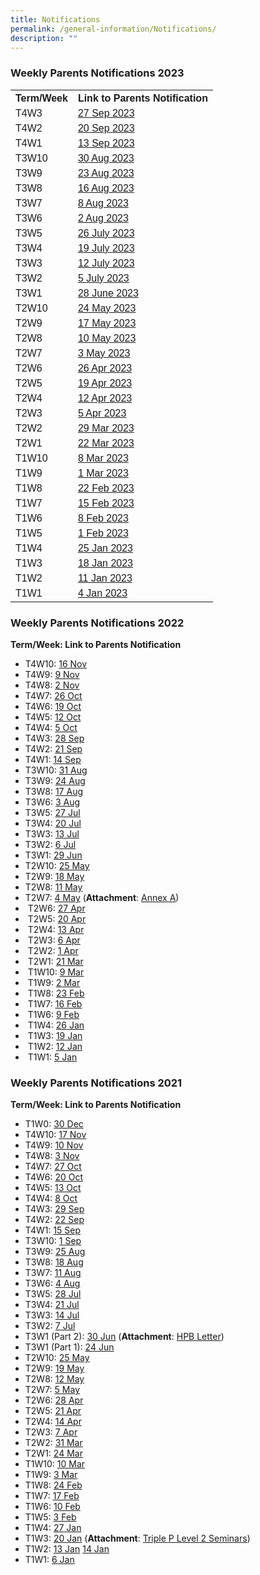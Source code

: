```yaml
---
title: Notifications
permalink: /general-information/Notifications/
description: ""
---
```

### Weekly Parents Notifications 2023

<html>
<head>
<style>
table {
  font-family: arial, sans-serif;
  border-collapse: collapse;
  width: 100%;
}

td, th {
  border: 1px solid #dddddd;
  text-align: left;
  padding: 15px;
}

tr:nth-child(even) {
  background-color: #dddddd;
}
</style>
</head>
<body>

<table>
  <tr>
    <th>Term/Week</th>
    <th>Link to Parents Notification</th>
  </tr>
  <tr>
    <td>T4W3</td>
    <td><a href="/files/Notifications/2023/t4w3%20parents%20notification%20(27%20sep%202023).pdf" target="_blank">27 Sep 2023</a></td>
  </tr>
  <tr>
    <td>T4W2</td>
    <td><a href="/files/Notifications/2023/t4w2%20parents%20notification%20(20%20sep%202023).pdf" target="_blank">20 Sep 2023</a></td>
  </tr>
  <tr>
    <td>T4W1</td>
    <td><a href="/files/Notifications/2023/t4w1%20parents%20notification%20(13%20sep%202023).pdf" target="_blank">13 Sep 2023</a></td>
  </tr>
  <tr>
    <td>T3W10</td>
    <td><a href="/files/Notifications/2023/t3w10%20parents%20notification%20(30%20aug%202023).pdf" target="_blank">30 Aug 2023</a></td>
  </tr>
  <tr>
    <td>T3W9</td>
    <td><a href="/files/Notifications/2023/t3w9%20parents%20notification%20(23%20aug%202023).pdf" target="_blank">23 Aug 2023</a></td>
  </tr>
  <tr>
    <td>T3W8</td>
    <td><a href="/files/Notifications/2023/t3w8%20parents%20notification%20(16%20aug%202023).pdf" target="_blank">16 Aug 2023</a></td>
  </tr>
  <tr>
    <td>T3W7</td>
    <td><a href="/files/Notifications/2023/t3w7%20parents%20notification%20(8%20aug%202023).pdf" target="_blank">8 Aug 2023</a></td>
  </tr>
  <tr>
     <td>T3W6</td>
    <td><a href="/files/Notifications/2023/t3w6%20parents%20notification%20(2%20aug%202023).pdf" target="_blank">2 Aug 2023</a></td>
  </tr>
  <tr>
    <td>T3W5</td>
    <td><a href="/files/Notifications/2023/t3w5%20parents%20notification%20(26%20jul%202023).pdf" target="_blank">26 July 2023</a></td>
  </tr>
  <tr>
    <td>T3W4</td>
    <td><a href="/files/Notifications/2023/t3w4%20parents%20notification%20(19%20jul%202023).pdf" target="_blank">19 July 2023</a></td>
  </tr>
  <tr>
    <td>T3W3</td>
    <td><a href="/files/Notifications/2023/t3w3%20parents%20notification%20(12%20jul%202023).pdf" target="_blank">12 July 2023</a></td>
  </tr>
  <tr>  
    <td>T3W2</td>
    <td><a href="/files/Notifications/2023/t3w2%20parents%20notification%20(5%20jul%202023).pdf" target="_blank">5 July 2023</a></td>
  </tr>
  <tr> 
    <td>T3W1</td>
    <td><a href="/files/Notifications/2023/t3w1%20parents%20notification%20(28%20jun%202023).pdf" target="_blank">28 June 2023</a></td>
  </tr>
  <tr>
    <td>T2W10</td>
    <td><a href="/files/Notifications/2023/t2w10%20parents%20notification%20(24%20may%202023).pdf" target="_blank">24 May 2023</a></td>
  </tr>
  <tr>
    <td>T2W9</td>
    <td><a href="/files/Notifications/2023/t2w9%20parents%20notification%20(17%20may%202023).pdf" target="_blank">17 May 2023</a></td>
  </tr>
  <tr>
    <td>T2W8</td>
    <td><a href="/files/Notifications/2023/t2w8%20parents%20notification%20(10%20may%202023).pdf" target="_blank">10 May 2023</a></td>
  </tr>
  <tr>
    <td>T2W7</td>
    <td><a href="/files/Notifications/2023/t2w7%20parents%20notification%20(3%20may%202023).pdf" target="_blank">3 May 2023</a></td>
  </tr>
  <tr>
    <td>T2W6</td>
    <td><a href="/files/Notifications/2023/t2w6%20parents%20notification%20(26%20apr%202023).pdf" target="_blank">26 Apr 2023</a></td>
  </tr>
  <tr>
    <td>T2W5</td>
    <td><a href="/files/Notifications/2023/t2w5%20parents%20notification%20(19%20apr%202023).pdf" target="_blank">19 Apr 2023</a></td>
  </tr>
  <tr>
    <td>T2W4</td>
    <td><a href="/files/Notifications/2023/t2w4%20parents%20notification%20(12%20apr%202023).pdf" target="_blank">12 Apr 2023</a></td>
  </tr>
  <tr>
    <td>T2W3</td>
    <td><a href="/files/Notifications/2023/t2w3%20parents%20notification%20(5%20apr%202023).pdf" target="_blank">5 Apr 2023</a></td>
  </tr>
  <tr>
    <td>T2W2</td>
    <td><a href="/files/Notifications/2023/T2W2%20Parents%20Notification%20(29%20Mar%202023).pdf" target="_blank">29 Mar 2023</a></td>
  </tr>
  <tr>
    <td>T2W1</td>
    <td><a href="/files/Notifications/2023/T2W1%20Parents%20Notification%20(22%20Mar%202023).pdf" target="_blank">22 Mar 2023</a></td>
  </tr>
   <tr>
    <td>T1W10</td>
    <td><a href="/files/Notifications/2023/T1W10%20Parents%20Notification%20(8%20Mar%202023).pdf" target="_blank">8 Mar 2023</a></td>
  </tr>
    <tr>
    <td>T1W9</td>
    <td><a href="/files/Notifications/2023/T1W9%20Parents%20Notification%20(1%20Mar%202023).pdf" target="_blank">1 Mar 2023</a></td>
  </tr>
    <tr>
    <td>T1W8</td>
    <td><a href="/files/Notifications/2023/T1W8%20Parents%20Notification%20(22%20Feb%202023).pdf" target="_blank">22 Feb 2023</a></td>
  </tr>
    <tr>
    <td>T1W7</td>
    <td><a href="/files/Notifications/2023/T1W7%20Parents%20Notification%20(15%20Feb%202023).pdf" target="_blank">15 Feb 2023</a></td>
  </tr>
    <tr>
    <td>T1W6</td>
    <td><a href="/files/Notifications/2023/T1W6%20Parents%20Notification%20(8%20Feb%202023).pdf" target="_blank">8 Feb 2023</a></td>
  </tr>
    <tr>
    <td>T1W5</td>
    <td><a href="/files/Notifications/2023/T1W5%20Parents%20Notification%20(1%20Feb%202023).pdf" target="_blank">1 Feb 2023</a></td>
  </tr>
  <tr>
    <td>T1W4</td>
    <td><a href="/files/Notifications/2023/T1W4%20Parents%20Notification%20(25%20Jan%202023).pdf" target="_blank">25 Jan 2023</a></td>
  </tr>
  <tr>
    <td>T1W3</td>
    <td><a href="/files/Notifications/2023/T1W3%20Parents%20Notification%20(18%20Jan%202023).pdf" target="_blank">18 Jan 2023</a></td>
  </tr>
  <tr>
    <td>T1W2</td>
    <td><a href="/files/Notifications/2023/T1W2%20Parents%20Notification%20(11%20Jan%202023).pdf" target="_blank">11 Jan 2023</a></td>
  </tr>
  <tr>
    <td>T1W1</td>
    <td><a href="/files/Notifications/2023/T1W1%20Parents%20Notification%20(4%20Jan%202023).pdf" target="_blank">4 Jan 2023</a></td>
  </tr>
</table>

</body>
</html>

### Weekly Parents Notifications 2022

<b>Term/Week: Link to Parents Notification</b>

* T4W10: [16 Nov](/files/Notifications/2022/T4W10%20Parents%20Notification%20(16%20Nov%202022).pdf)
* T4W9: [9 Nov](/files/Notifications/2022/T4W9%20Parents%20Notification%20(9%20Nov%202022).pdf)
* T4W8: [2 Nov](/files/Notifications/2022/T4W8%20Parents%20Notification%20(2%20Nov%202022).pdf)
* T4W7: [26 Oct](/files/Notifications/2022/T4W7%20Parents%20Notification%20(26%20Oct%202022).pdf)
* T4W6: [19 Oct](/files/Notifications/2022/T4W6%20Parents%20Notification%20(19%20Oct%202022).pdf)
* T4W5: [12 Oct](/files/Notifications/2022/T4W5%20Parents%20Notification%20(12%20Oct%202022).pdf)
* T4W4: [5 Oct](/files/Notifications/2022/T4W4%20Parents%20Notification%20(5%20Oct%202022).pdf)
* T4W3: [28 Sep](/files/Notifications/2022/T4W3%20Parents%20Notification%20(28%20Sep%202022).pdf)
* T4W2: [21 Sep](/files/Notifications/2022/T4W2%20Parents%20Notification%20(21%20Sep%202022).pdf)
* T4W1: [14 Sep](/files/Notifications/2022/T4W1%20Parents%20Notification%20(14%20Sep%202022).pdf)
* T3W10: [31 Aug](/files/Notifications/2022/T3W10%20Parents%20Notification%20(31%20Aug%202022).pdf)
* T3W9: [24 Aug](/files/Notifications/2022/T3W9%20Parents%20Notification%20(24%20Aug%202022).pdf)
* T3W8: [17 Aug](/files/Notifications/2022/T3W8%20Parents%20Notification%20(17%20Aug%202022).pdf)
* T3W6: [3 Aug](/files/Notifications/2022/T3W6%20Parents%20Notification%20(3%20Aug%202022).pdf)
* T3W5: [27 Jul](/files/Notifications/2022/T3W5%20Parents%20Notification%20(27%20Jul%202022).pdf)
* T3W4: [20 Jul](/files/Notifications/2022/T3W4%20Parents%20Notification%20(20%20Jul%202022).pdf)
* T3W3: [13 Jul](/files/Notifications/2022/T3W3%20Parents%20Notification%20(13%20Jul%202022).pdf)
* T3W2: [6 Jul](/files/Notifications/2022/T3W2%20Parents%20Notification%20(6%20Jul%202022).pdf)
* T3W1: [29 Jun](/files/Notifications/2022/T3W1%20Parents%20Notification%20(29%20Jun%202022).pdf)
* T2W10: [25 May](/files/Notifications/2022/T2W10%20Parents%20Notification%20(25%20May%202022).pdf)
* T2W9: [18 May](/files/Notifications/2022/T2W9%20Parents%20Notification%20(18%20May%202022).pdf)
* T2W8: [11 May](/files/Notifications/2022/T2W8%20Parents%20Notification%20(11%20May%202022).pdf)
* T2W7: [4 May](/files/Notifications/2022/T2W7%20Parents%20Notification%20(4%20May%202022).pdf) (<b>Attachment</b>: [Annex A](/files/Notifications/2022/Guide%20for%20Parents%20on%20PG%20Mobile%20App%20(Meetings%20Feature)%20User%20Guide%20(April%202022).pdf))
* &nbsp;T2W6: [27 Apr](/files/Notifications/2022/T2W6%20Parents%20notification%20(27%20Apr%202022).pdf)
* &nbsp;T2W5: [20 Apr](/files/Notifications/2022/T2W5%20Parents%20notification%20(20%20Apr%202022).pdf)
* &nbsp;T2W4: [13 Apr](/files/Notifications/2022/T2W4%20Parents%20notification%20(13%20Apr%202022).pdf)
* &nbsp;T2W3: [6 Apr](/files/Notifications/2022/T2W3%20Parents%20notification%20(6%20Apr%202022).pdf)
* &nbsp;T2W2: [1 Apr](/files/Notifications/2022/T2W2%20Parents%20notification%20(1%20Apr%202022)_updated%204Apr2022.pdf)
* &nbsp;T2W1: [21 Mar](/files/Notifications/2022/T2W1%20Parents%20notification%20(21%20Mar%202022).pdf)
* &nbsp;T1W10: [9 Mar](/files/Notifications/2022/T1W10%20Parents%20notification%20(9%20Mar%202022).pdf)
* &nbsp;T1W9: [2 Mar](/files/Notifications/2022/T1W9%20Parents%20notification%20(2%20Mar%202022).pdf)
* &nbsp;T1W8: [23 Feb](/files/Notifications/2022/T1W8%20Parents%20notification%20(23%20Feb%202022).pdf)
* &nbsp;T1W7: [16 Feb](/files/Notifications/2022/T1W7%20Parents%20notification%20(16%20Feb%202022).pdf)
* &nbsp;T1W6: [9 Feb](/files/Notifications/2022/T1W6%20Parents%20notification%20(9%20Feb%202022).pdf)
* &nbsp;T1W4: [26 Jan](/files/Notifications/2022/T1W4%20Parents%20notification%20(26%20Jan%202022).pdf)
* &nbsp;T1W3: [19 Jan](/files/Notifications/2022/T1W3%20Parents%20Notification%20(19%20Jan%202022).pdf)
* &nbsp;T1W2: [12 Jan](/files/Notifications/2022/T1W2%20Parents%20Notification%20(12%20Jan%202022).pdf)
* &nbsp;T1W1: [5 Jan](/files/Notifications/2022/T1W1%20Parents%20Notification%20(5%20Jan%202022).pdf)

### Weekly Parents Notifications 2021

<b>Term/Week: Link to Parents Notification</b>

* T1W0: [30 Dec](/files/Notifications/2021/T1W0%20Parents%20notification%20(30%20Dec%202021).pdf)
* T4W10: [17 Nov](/files/Notifications/2021/T4W10%20Parents%20Notification%20(17Nov%202021).pdf)
* T4W9: [10 Nov](/files/Notifications/2021/T4W9%20Parents%20Notification%20(10%20Nov%202021).pdf)
* T4W8: [3 Nov](/files/Notifications/2021/T4W8%20Parents%20Notification%20(3%20Nov%202021).pdf)
* T4W7: [27 Oct](/files/Notifications/2021/T4W7%20Parents'%20Notification%20(27%20Oct%202021).pdf)
* T4W6: [20 Oct](/files/Notifications/2021/T4W6%20Parents%20Notification%20(20%20Oct%202021).pdf)
* T4W5: [13 Oct](/files/Notifications/2021/T4W5%20Parents%20Notification%20(13%20Oct%202021).pdf)
* T4W4: [8 Oct](/files/Notifications/2021/T4W4%20Parents%20Notification%20(8%20Oct%202021).pdf)
* T4W3: [29 Sep](/files/Notifications/2021/T4W3%20Parents%20Notification%20(29Sep2021).pdf)
* T4W2: [22 Sep](/files/Notifications/2021/T4W2%20Parents%20Notification%20(22%20Sep%202021).pdf)
* T4W1: [15 Sep](/files/Notifications/2021/T4W1%20Parents%20Notification%20(15%20Sep%202021).pdf)
* T3W10: [1 Sep](/files/Notifications/2021/T3W10%20Parents%20Notification%20(1%20Sep%202021).pdf)
* T3W9: [25 Aug](/files/Notifications/2021/T3W9%20Parents%20Notification%20(25%20AUG%202021).pdf)
* T3W8: [18 Aug](/files/Notifications/2021/T3W8%20Parents%20Notification%20(18%20AUG%202021).pdf)
* T3W7: [11 Aug](/files/Notifications/2021/T3W7%20Parents%20Notification%20(11Aug2021).pdf)
* T3W6: [4 Aug](/files/Notifications/2021/T3W6%20Parents%20Notification%20(4%20AUG%202021).pdf)
* T3W5: [28 Jul](/files/Notifications/2021/T3W5%20Parents%20Notification%20(28%20Jul%202021).pdf)
* T3W4: [21 Jul](/files/Notifications/2021/T3W4%20Parents%20Notification%20(21%20Jul%202021).pdf)
* T3W3: [14 Jul](/files/Notifications/2021/T3W3%20Parents%20Notification%20(14%20Jul%202021).pdf)
* T3W2: [7 Jul](/files/Notifications/2021/T3W2%20Parents%20Notification%20(7%20Jul%202021).pdf)
* T3W1 (Part 2): [30 Jun](/files/Notifications/2021/T3W1%20Parents%20Notification%20(Part%202).pdf) (<b>Attachment</b>: [HPB Letter](/files/Notifications/2021/Phase3HA%20Resumption%20of%20Services_Merged%20Letter%20to%20Primary%20School%20Parents.pdf))
* T3W1 (Part 1): [24 Jun](/files/Notifications/2021/T3W1%20Parents%20Notification%20(Part%201).pdf)
* T2W10: [25 May](/files/Notifications/2021/T2W10%20Parents%20Notification%20(25%20May%202021).pdf)
* T2W9: [19 May](/files/Notifications/2021/T2W9%20Parents%20Notification%20(19%20May%202021).pdf)
* T2W8: [12 May](/files/Notifications/2021/T2W8%20Parents%20Notification%20(12%20May%202021).pdf)
* T2W7: [5 May](/files/Notifications/2021/T2W7%20Parents%20Notification%20(5%20May%202021).pdf)
* T2W6: [28 Apr](/files/Notifications/2021/T2W6%20Parents%20Notification%20(28%20Apr%202021).pdf)
* T2W5: [21 Apr](/files/Notifications/2021/T2W5%20Parents%20Notification%20(21%20Apr%202021).pdf)
* T2W4: [14 Apr](/files/Notifications/2021/T2W4%20Parents%20notification%20(14%20Apr%202021).pdf)
* T2W3: [7 Apr](/files/Notifications/2021/T2W3%20Parents%20notification%20(7%20Apr%202021).pdf)
* T2W2: [31 Mar](/files/Notifications/2021/T2W2%20Parents%20notification%20(31%20Mar%202021).pdf)
* T2W1: [24 Mar](/files/Notifications/2021/T2W1%20Parents%20notification%20(24%20Mar%202021).pdf)
* T1W10: [10 Mar](/files/Notifications/2021/T1W10%20Parents%20notification%20(10%20Mar%202021).pdf)
* T1W9: [3 Mar](/files/Notifications/2021/T1W9%20Parents%20Notification%20(3%20Mar%202021).pdf)
* T1W8: [24 Feb](/files/Notifications/2021/T1W8%20Parents%20Notification%20(24%20Feb%202021).pdf)
* T1W7: [17 Feb](/files/Notifications/2021/T1W7%20Parents%20Notification%20(17%20Feb%202021).pdf)
* T1W6: [10 Feb](/files/Notifications/2021/T1W6%20Parents%20Notification%20(10%20Feb%202021)_version%202.pdf)
* T1W5: [3 Feb](/files/Notifications/2021/T1W5%20Parents%20Notification%20(3%20Feb%202021).pdf)
* T1W4: [27 Jan](/files/Notifications/2021/T1W4%20Parents%20Notification%20(27%20Jan%202021).pdf)
* T1W3: [20 Jan](/files/Notifications/2021/T1W3%20Parents%20Notification%20(20%20Jan%202021)_final.pdf) (<b>Attachment</b>: [Triple P Level 2 Seminars](/files/Notifications/2021/L2%20Seminar%20Infographic%20-%20Run%201.pdf))
* T1W2: [13 Jan](/files/Notifications/2021/T1W2%20Parents%20Notification%20(13%20JAN%202021).pdf) [14 Jan](/files/Notifications/2021/T1W2%20Parents%20Notification%20(14%20JAN%202021).pdf)
* T1W1: [6 Jan](/files/Notifications/2021/T1W1%20Parents%20Notification%20(6%20JAN%202021).pdf)
